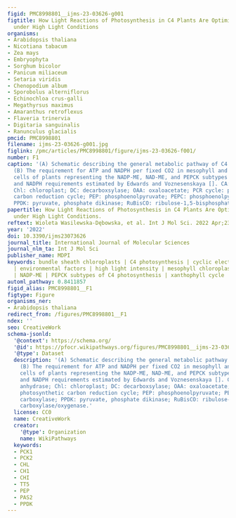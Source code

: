 ```yaml
---
figid: PMC8998801__ijms-23-03626-g001
figtitle: How Light Reactions of Photosynthesis in C4 Plants Are Optimized and Protected
  under High Light Conditions
organisms:
- Arabidopsis thaliana
- Nicotiana tabacum
- Zea mays
- Embryophyta
- Sorghum bicolor
- Panicum miliaceum
- Setaria viridis
- Chenopodium album
- Sporobolus alterniflorus
- Echinochloa crus-galli
- Megathyrsus maximus
- Amaranthus retroflexus
- Flaveria trinervia
- Digitaria sanguinalis
- Ranunculus glacialis
pmcid: PMC8998801
filename: ijms-23-03626-g001.jpg
figlink: /pmc/articles/PMC8998801/figure/ijms-23-03626-f001/
number: F1
caption: '(A) Schematic describing the general metabolic pathway of C4 photosynthesis.
  (B) The requirement for ATP and NADPH per fixed CO2 in mesophyll and bundle sheath
  cells of plants representing the NADP-ME, NAD-ME, and PEPCK subtypes of C4 photosynthesis.ATP
  and NADPH requirements estimated by Edwards and Voznesenskaya []. CA: carbonic anhydrase;
  Chl: chloroplast; DC: decarboxsylase; OAA: oxaloacetate; PCR cycle: photosynthetic
  carbon reduction cycle; PEP: phosphoenolpyruvate; PEPC: phosphoenolpyruvate carboxylase;
  PPDK: pyruvate, phosphate dikinase; RuBisCO: ribulose-1,5-bisphosphate carboxylase/oxygenase.'
papertitle: How Light Reactions of Photosynthesis in C4 Plants Are Optimized and Protected
  under High Light Conditions.
reftext: Wioleta Wasilewska-Dębowska, et al. Int J Mol Sci. 2022 Apr;23(7):3626.
year: '2022'
doi: 10.3390/ijms23073626
journal_title: International Journal of Molecular Sciences
journal_nlm_ta: Int J Mol Sci
publisher_name: MDPI
keywords: bundle sheath chloroplasts | C4 photosynthesis | cyclic electron transport
  | environmental factors | high light intensity | mesophyll chloroplasts | NAD-ME
  | NADP-ME | PEPCK subtypes of C4 photosynthesis | xanthophyll cycle
automl_pathway: 0.8411857
figid_alias: PMC8998801__F1
figtype: Figure
organisms_ner:
- Arabidopsis thaliana
redirect_from: /figures/PMC8998801__F1
ndex: ''
seo: CreativeWork
schema-jsonld:
  '@context': https://schema.org/
  '@id': https://pfocr.wikipathways.org/figures/PMC8998801__ijms-23-03626-g001.html
  '@type': Dataset
  description: '(A) Schematic describing the general metabolic pathway of C4 photosynthesis.
    (B) The requirement for ATP and NADPH per fixed CO2 in mesophyll and bundle sheath
    cells of plants representing the NADP-ME, NAD-ME, and PEPCK subtypes of C4 photosynthesis.ATP
    and NADPH requirements estimated by Edwards and Voznesenskaya []. CA: carbonic
    anhydrase; Chl: chloroplast; DC: decarboxsylase; OAA: oxaloacetate; PCR cycle:
    photosynthetic carbon reduction cycle; PEP: phosphoenolpyruvate; PEPC: phosphoenolpyruvate
    carboxylase; PPDK: pyruvate, phosphate dikinase; RuBisCO: ribulose-1,5-bisphosphate
    carboxylase/oxygenase.'
  license: CC0
  name: CreativeWork
  creator:
    '@type': Organization
    name: WikiPathways
  keywords:
  - PCK1
  - PCK2
  - CHL
  - CH1
  - CHI
  - TT5
  - PEP
  - PAS2
  - PPDK
---
```

